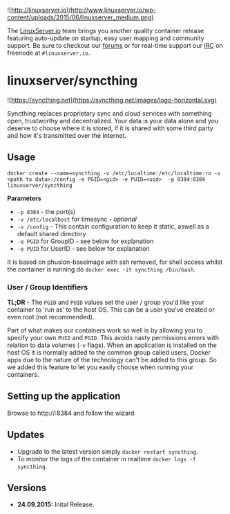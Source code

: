 ![http://linuxserver.io](http://www.linuxserver.io/wp-content/uploads/2015/06/linuxserver_medium.png)

The [LinuxServer.io](http://linuxserver.io) team brings you another quality container release featuring auto-update on startup, easy user mapping and community support. Be sure to checkout our [forums](http://forum.linuxserver.io) or for real-time support our [IRC](http://www.linuxserver.io/index.php/irc/) on freenode at `#linuxserver.io`.

# linuxserver/syncthing

![https://syncthing.net](https://syncthing.net/images/logo-horizontal.svg)

Syncthing replaces proprietary sync and cloud services with something open, trustworthy and decentralized. Your data is your data alone and you deserve to choose where it is stored, if it is shared with some third party and how it's transmitted over the Internet.

## Usage

```
docker create --name=syncthing -v /etc/localtime:/etc/localtime:ro -v <path to data>:/config -e PGID=<gid> -e PUID=<uid>  -p 8384:8384 linuxserver/syncthing
```

**Parameters**

* `-p 8384` - the port(s)
* `-v /etc/localhost` for timesync - *optional*
* `-v /config` - This contain configuration to keep it static, aswell as a default shared directory 
* `-e PGID` for GroupID - see below for explanation
* `-e PUID` for UserID - see below for explanation

It is based on phusion-baseimage with ssh removed, for shell access whilst the container is running do `docker exec -it syncthing /bin/bash`.

### User / Group Identifiers

**TL;DR** - The `PGID` and `PUID` values set the user / group you'd like your container to 'run as' to the host OS. This can be a user you've created or even root (not recommended).

Part of what makes our containers work so well is by allowing you to specify your own `PUID` and `PGID`. This avoids nasty permissions errors with relation to data volumes (`-v` flags). When an application is installed on the host OS it is normally added to the common group called users, Docker apps due to the nature of the technology can't be added to this group. So we added this feature to let you easily choose when running your containers.

## Setting up the application 

Browse to http://<server-ip>:8384 and follow the wizard


## Updates

* Upgrade to the latest version simply `docker restart syncthing`.
* To monitor the logs of the container in realtime `docker logs -f syncthing`.



## Versions

+ **24.09.2015:** Inital Release. 
